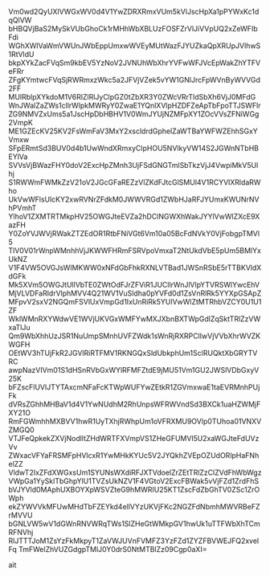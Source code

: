 Vm0wd2QyUXlVWGxWV0d4V1YwZDRXRmxVUm5kVlJscHpXa1pPYWxKc1dqQlVW
bHBQVjBaS2MySkVUbGhoCk1rMHhWbXBLUzFOSFZrVlJiVVpUQ2xZeWFIbFdi
WGhXWlVaWmVWUnJWbEppUmxwWVEyMUtWazFJYUZkaQpXRUpJVlhwS1RtVldU
bkpXYkZacFVqSm9kbEV5YzNoV2JVNUhWbXhrYVFwWFJVcEpWakZhYTFVeFRr
ZFgKYmtwcFVqSjRWRmxzWkc5a2JFVjVZek5vYW1GNlJrcFpWVnByWVVGd2FF
MUlRblpXYkdoM1V6RlZlRlJyClpGZ0tZbXR3Y0ZWcVRrTldSbXh6VjJ0MFdG
WnJWalZaZWs1cllrWlpkMWRyY0ZwaE1YQnlXVlpHZDFZeApTbFpoTTJSWFlr
ZG9NMVZxUms5a1JscHpDbHBHV1V0WmJYUjNZMFpXY1ZOcVVsZFNiWGg2VmpK
ME1GZEcKV25KV2FsWmFaV3MxY2xscldrdGphelZaWTBaYWFWZEhhSGxYVmxw
SFpERmtSd3BUV0d4b1UwWndXRmxyClpHOU5NVlkyVW14S2JGWnNTbHBEYlVa
SVVsVjBWazFHY0doV2ExcHpZMnh3UjFSdGNGTmlSbTkzVjJ4VwpiMkV5Ulhj
S1RWWmFWMkZzV21oV2JGcGFaREZzVlZKdFJtcGlSMUl4V1RCYVlXRldaRWho
UkVwWFlsUlcKY2xwRVNrZFdkM0JWWVRGd1ZWbHJaRFJYUmxKWUNrNVhPVmhT
YlhoV1ZXMTRTMkpHV25OWGJteEVZa2hDClNGWXhWakJYYlVwWlZXcE9XazFH
Y0ZoYVJWVjRWakZTZEdOR1RtbFNiVGt6Vm10a05BcFdNVkY0VjFobgpTMVl5
TlV0V01rWnpWMnhhVjJKWWFHRmFSRVpoVmxaT2NtUkdVbE5pUm5BMlYxUkNZ
V1F4VW5OVGJsWlMKWW0xNFdGbFhkRXNLVTBad1JWSnRSbE5rTTBKVldXdGFk
Mk5XVm5OWGJtUllVbTE0ZWtOdFJrZFViR1JUCllrWnJlVlpYTVRSWlYwcEhV
MjVLVDFaRldrVlphMVV4Q21WV1VuSldha0pYVFd0d1ZsVnRlRk5YYXpGSApZ
MFpvV2sxV2NGQmFSVlUxVmpGd1IxUnRiRk5YUlVwWlZtMTRhbVZCY0U1U1ZF
WklWMnRXYWdwVE1WVjUKVGxWMFYwMXJXbnBXTWpGdlZqSktTRlZzVWxaTlJu
Qm9WbXhhUzJSR1NuUmpSMnhUVFZWdk1sWnRjRXRPClIwVjVVbXhrWVZKWGFH
OEtWV3hTUjFkR2JGVlRiRTFMV1RKNGQxSldUbkphUm1SclRUQktXbGRYTVRC
awpNazVIVm01S1dHSnRVbGxWYlRFMFZtdE9jMU51Vm1GU2JWSlVDbGxyV25K
bFZscFlUVlJTYTAxcmNFaFcKTWpWUFYwZEtkR1ZGVmxwaE1taEVRMnhPUjFk
dVRsZGhhMHBaV1d4V1YwNUdhM2RhUnpsWFRWVndSd3BXCk1uaHZWMjFXY21O
RmFGWmhhMXBVV1hwR1UyTXhjRWhpUm1oVFRXMU9OVlp0TUhoa01VNXVZMGQ0
VTJFeQpkekZXVjNodlltZHdWRTFXVmpVS1ZHeGFUMVl5U2xaWGJteFdUVzVv
ZWxacVFYaFRSMFpHVlcxR1YwMHkKYUc5V2JYQkhZVEpOZUdORlpHaFNhelZZ
VldwT2IxZFdXWGxsUm1SYUNsWXdiRFJXTVdoelZrZEtTRlZzClZVdFhWbWgz
VWpGa1YySklTbGhpYlU1TVZsUkNZV1F4VGtoV2ExcFBWak5vVjFZd1ZrdFhS
bVJYVld0MAphUXBOYXpWSVZteG9hMWRIU25KT1ZscFdZbGhTV0ZSc1ZrOWph
ekZYWVVkMFUwMHdTbFZEYkd4ellVYzUKVjFKc2NGZFdNbmhMWVRBeFZrMVVU
bGNLVW5wV1dGWnRNVWRqTWs1SlZHeGtWMkpGV1hwUk1uTTFWbXhTCmRFNVhj
RlJTTTJoM1ZsYzFkMkpyT1ZaVWJUVnFVMFZ3YzFZd1ZYZFBVWEJFQ2xvelFq
TmFWelZhVUZGdgpTMlJ0Y0drS0NtMTBlZz09Cgp0aXI=

ait